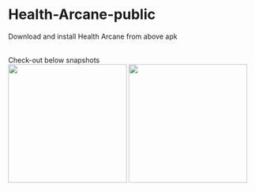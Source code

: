 # Health-Arcane-public
Download and install Health Arcane from above apk

<br />
Check-out below snapshots
<br />
<div style="margin:0 auto">
  <img src="https://user-images.githubusercontent.com/81978998/130368633-73d7a1eb-d850-44aa-985a-66991a8ee5ea.png" width="240">
  <img src="https://user-images.githubusercontent.com/81978998/130368633-73d7a1eb-d850-44aa-985a-66991a8ee5ea.png" width="240">
</div>
